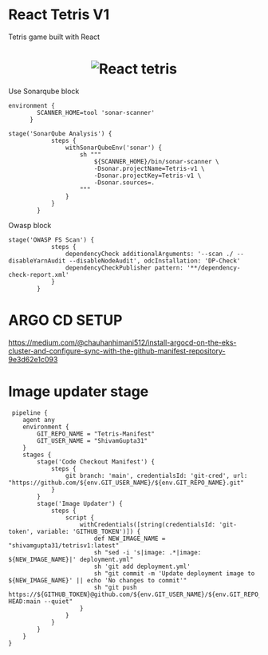# React Tetris V1

Tetris game built with React

<h1 align="center">
  <img alt="React tetris " title="#React tetris desktop" src="./images/game.jpg" />
</h1>


Use Sonarqube block 
```
environment {
        SCANNER_HOME=tool 'sonar-scanner'
      }

stage('SonarQube Analysis') {
            steps {
                withSonarQubeEnv('sonar') {
                    sh """
                        ${SCANNER_HOME}/bin/sonar-scanner \
                        -Dsonar.projectName=Tetris-v1 \
                        -Dsonar.projectKey=Tetris-v1 \
                        -Dsonar.sources=.
                    """
                }
            }
        }
```        

Owasp block
```
stage('OWASP FS Scan') {
            steps {
                dependencyCheck additionalArguments: '--scan ./ --disableYarnAudit --disableNodeAudit', odcInstallation: 'DP-Check'
                dependencyCheckPublisher pattern: '**/dependency-check-report.xml'
            }
        }
```

# ARGO CD SETUP
https://medium.com/@chauhanhimani512/install-argocd-on-the-eks-cluster-and-configure-sync-with-the-github-manifest-repository-9e3d62e1c093

# Image updater stage
```
 pipeline {
    agent any
    environment {
        GIT_REPO_NAME = "Tetris-Manifest"
        GIT_USER_NAME = "ShivamGupta31"
    }
    stages {
        stage('Code Checkout Manifest') {
            steps {
                git branch: 'main', credentialsId: 'git-cred', url: "https://github.com/${env.GIT_USER_NAME}/${env.GIT_REPO_NAME}.git"
            }
        }
        stage('Image Updater') {
            steps {
                script {
                    withCredentials([string(credentialsId: 'git-token', variable: 'GITHUB_TOKEN')]) {
                        def NEW_IMAGE_NAME = "shivamgupta31/tetrisv1:latest"
                        sh "sed -i 's|image: .*|image: ${NEW_IMAGE_NAME}|' deployment.yml"
                        sh 'git add deployment.yml'
                        sh "git commit -m 'Update deployment image to ${NEW_IMAGE_NAME}' || echo 'No changes to commit'"
                        sh "git push https://${GITHUB_TOKEN}@github.com/${env.GIT_USER_NAME}/${env.GIT_REPO_NAME}.git HEAD:main --quiet"
                    }
                }
            }
        }
    }
}

```
